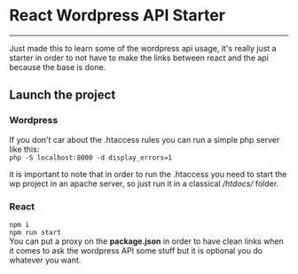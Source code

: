 # React Wordpress API Starter
*********************

Just made this to learn some of the wordpress api usage, it's really just a starter in order to not have to make the links between react and the api because the base is done.

## Launch the project

### Wordpress
If you don't car about the .htaccess rules you can run a simple php server like this:
<br/>
`php -S localhost:8000 -d display_errors=1`

it is important to note that in order to run the .htaccess you need to start the wp project in an apache server, so just run it in a classical */htdocs/* folder.


### React
`npm i`
<br/>
`npm run start`
<br/>
You can put a proxy on the **package.json** in order to have clean links when it comes to ask the wordpress API some stuff but it is optional you do whatever you want.
